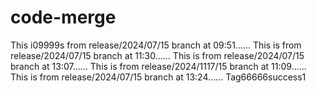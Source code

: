 # code-merge

This i09999s from release/2024/07/15 branch at 09:51......
This is from release/2024/07/15 branch at 11:30......
This is from release/2024/07/15 branch at 13:07......
This is from release/2024/1117/15 branch at 11:09......
This is from release/2024/07/15 branch at 13:24......
Tag66666success1

